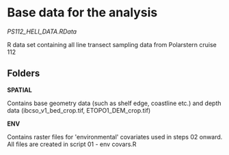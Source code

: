 # Base data for the analysis
*PS112_HELI_DATA.RData*

R data set containing all line transect sampling data from Polarstern cruise 112

## Folders
**SPATIAL**

Contains base geometry data (such as shelf edge, coastline etc.) and depth data (ibcso_v1_bed_crop.tif, ETOPO1_DEM_crop.tif)

**ENV**

Contains raster files for 'environmental' covariates used in steps 02 onward. All files are created in script 01 - env covars.R

